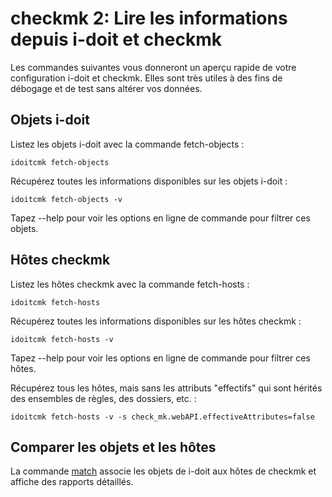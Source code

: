 # checkmk 2: Lire les informations depuis i-doit et checkmk

Les commandes suivantes vous donneront un aperçu rapide de votre configuration i-doit et checkmk. Elles sont très utiles à des fins de débogage et de test sans altérer vos données.

Objets i-doit
-------------

Listez les objets i-doit avec la commande fetch-objects :

    idoitcmk fetch-objects

Récupérez toutes les informations disponibles sur les objets i-doit :

    idoitcmk fetch-objects -v

Tapez --help pour voir les options en ligne de commande pour filtrer ces objets.

Hôtes checkmk
-------------

Listez les hôtes checkmk avec la commande fetch-hosts :

    idoitcmk fetch-hosts

Récupérez toutes les informations disponibles sur les hôtes checkmk :

    idoitcmk fetch-hosts -v

Tapez --help pour voir les options en ligne de commande pour filtrer ces hôtes.

Récupérez tous les hôtes, mais sans les attributs "effectifs" qui sont hérités des ensembles de règles, des dossiers, etc. :

    idoitcmk fetch-hosts -v -s check_mk.webAPI.effectiveAttributes=false

Comparer les objets et les hôtes
-------------------------

La commande [match](./match-objects-from-i-doit-with-hosts-from-checkmk.md) associe les objets de i-doit aux hôtes de checkmk et affiche des rapports détaillés.

